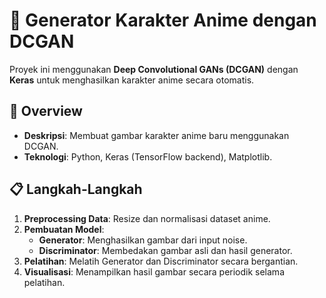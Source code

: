 # 🎨 Generator Karakter Anime dengan DCGAN

Proyek ini menggunakan **Deep Convolutional GANs (DCGAN)** dengan **Keras** untuk menghasilkan karakter anime secara otomatis.

## 🚀 Overview
- **Deskripsi**: Membuat gambar karakter anime baru menggunakan DCGAN.
- **Teknologi**: Python, Keras (TensorFlow backend), Matplotlib.

## 📋 Langkah-Langkah
1. **Preprocessing Data**: Resize dan normalisasi dataset anime.
2. **Pembuatan Model**:
   - **Generator**: Menghasilkan gambar dari input noise.
   - **Discriminator**: Membedakan gambar asli dan hasil generator.
3. **Pelatihan**: Melatih Generator dan Discriminator secara bergantian.
4. **Visualisasi**: Menampilkan hasil gambar secara periodik selama pelatihan.
